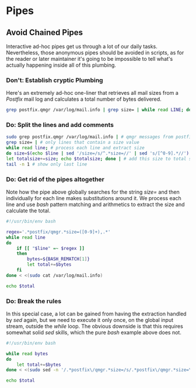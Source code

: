 # Pipes

## Avoid Chained Pipes

Interactive ad-hoc pipes get us through a lot of our daily tasks. Nevertheless, those anonymous pipes should be avoided in scripts, as for the reader or later maintainer it's going to be impossible to tell what's actually happening inside all of this plumbing.

### Don't: Establish cryptic Plumbing

Here's an extremely ad-hoc one-liner that retrieves all mail sizes from a *Postfix* mail log and calculates a total number of bytes delivered.

```bash
grep postfix.qmgr /var/log/mail.info | grep size= | while read LINE; do SIZE=$(echo $LINE | sed '/size=/s/^.*size=//' | sed 's/[^0-9].*//'); let TOTALSIZE+=SIZE; echo $TOTALSIZE; done | tail -n 1
```

### Do: Split the lines and add comments

```bash
sudo grep postfix.qmgr /var/log/mail.info | # qmgr messages from postfix
grep size= | # only lines that contain a size value
while read line; # process each line and extract size
do size=$(echo $line | sed '/size=/s/^.*size=//' | sed 's/[^0-9].*//')
let totalsize+=size; echo $totalsize; done | # add this size to total size
tail -n 1 # show only last line
```

### Do: Get rid of the pipes altogether

Note how the pipe above globally searches for the string *size=* and then individually for each line makes substitutions around it. We process each line and use *bash* pattern matching and arithmetics to extract the size and calculate the total.

```bash
#!/usr/bin/env bash

regex='.*postfix/qmgr.*size=([0-9]+),.*'
while read line
do
	if [[ "$line" =~ $regex ]]
	then
		bytes=${BASH_REMATCH[1]}
		let total+=$bytes
	fi
done < <(sudo cat /var/log/mail.info)

echo $total
```

### Do: Break the rules

In this special case, a lot can be gained from having the extraction handled by *sed* again, but we need to execute it only once, on the global input stream, outside the *while* loop. The obvious downside is that this requires somewhat solid *sed* skills, which the pure *bash* example above does not.

```bash
#!/usr/bin/env bash

while read bytes
do
	let total+=$bytes
done < <(sudo sed -n '/.*postfix\/qmgr.*size=/s/.*postfix\/qmgr.*size=\([0-9][0-9]*\),.*/\1/p' /var/log/mail.info )

echo $total
```
